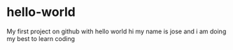 # hello-world
My first project on github with hello world
hi my name is jose and i am doing my best to learn coding 

